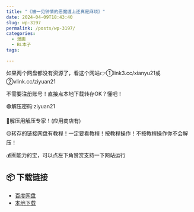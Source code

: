 ```yaml
---
title: "《被一见钟情的恶魔缠上还真是麻烦》"
date: 2024-04-09T18:43:40
slug: wp-3197
permalink: /posts/wp-3197/
categories:
  - 漫画
  - BL本子
tags:

---
```


如果两个网盘都没有资源了，看这个网站👉①link3.cc/xianyu21或②vlink.cc/ziyuan21

不需要注册账号！直接点本地下载转存OK？懂吧！

🟢解压密码:ziyuan21

🔵解压用解压专家！(应用商店有)

🟡转存的链接网盘有教程！一定要看教程！按教程操作！不按教程操作你不会解压！

💰🈶能力的宝，可以点左下角赞赏支持一下网站运行

## 📦 下载链接
- [百度网盘](https://blziyuan21.com/pay-download/3197?key=8c6f682ada&down_id=0)
- [本地下载](https://blziyuan21.com/pay-download/3197?key=8c6f682ada&down_id=1)

